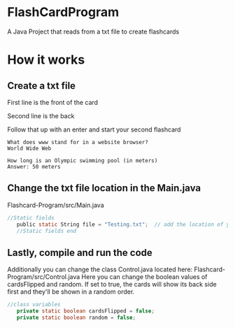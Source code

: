 # FlashCardProgram
 A Java Project that reads from a txt file to create flashcards

# How it works
## Create a txt file 
First line is the front of the card

Second line is the back
 
Follow that up with an enter and start your second flashcard
```
What does www stand for in a website browser?
World Wide Web

How long is an Olympic swimming pool (in meters)
Answer: 50 meters
```
 ## Change the txt file location in the Main.java 
 Flashcard-Program/src/Main.java
 ```c
 //Static fields
	public static String file = "Testing.txt"; 	// add the location of your txt file
	//Static fields end
 ```
## Lastly, compile and run the code
 
 
 Additionally you can change the class Control.java located here: Flashcard-Program/src/Control.java 
 Here you can change the boolean values of cardsFlipped and random. If set to true, the cards will show its
 back side first and they'll be shown in a random order.
 
 ```java
 //class variables
	private static boolean cardsFlipped = false;
	private static boolean random = false;
 ```
